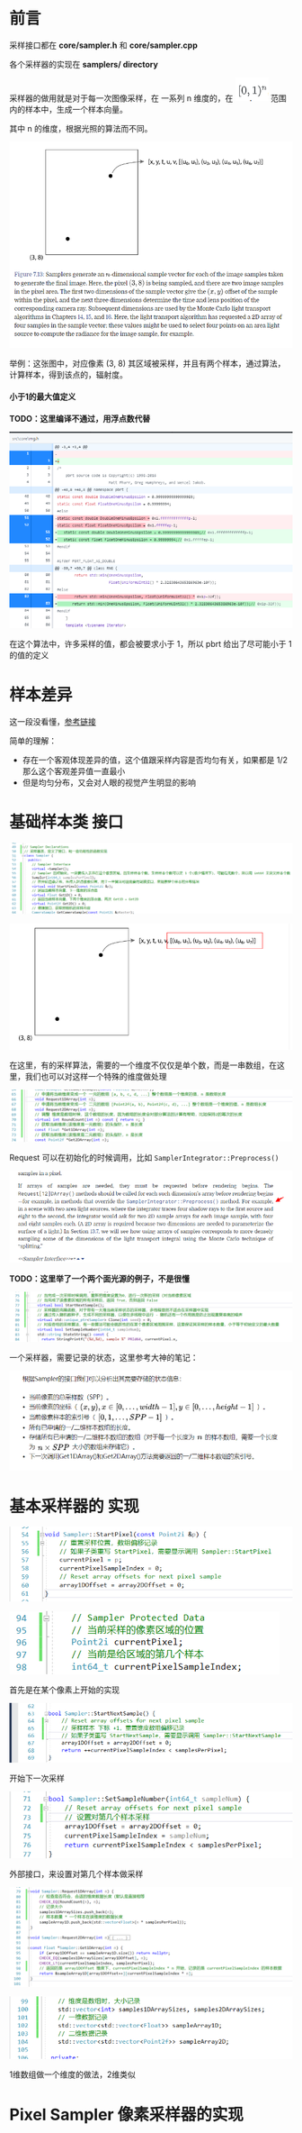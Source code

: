 ﻿# 前言

采样接口都在 **core/sampler.h** 和 **core/sampler.cpp**

各个采样器的实现在 **samplers/ directory**

采样器的做用就是对于每一次图像采样，在 一系列 n 维度的，在 ![1](06_24/1.png) 范围内的样本中，生成一个样本向量。

其中 n 的维度，根据光照的算法而不同。

![2](06_24/2.png)

举例：这张图中，对应像素 (3, 8) 其区域被采样，并且有两个样本，通过算法，计算样本，得到该点的，辐射度。

#### 小于1的最大值定义

**TODO：这里编译不通过，用浮点数代替**

![3](06_24/3.png)

在这个算法中，许多采样的值，都会被要求小于 1，所以 pbrt 给出了尽可能小于 1 的值的定义


# 样本差异

这一段没看懂，[参考链接](https://zhuanlan.zhihu.com/p/73943687)

简单的理解：
- 存在一个客观体现差异的值，这个值跟采样内容是否均匀有关，如果都是 1/2 那么这个客观差异值一直最小
- 但是均匀分布，又会对人眼的视觉产生明显的影响

# 基础样本类 接口

![4](06_24/4.png)

![5](06_24/5.png)

在这里，有的采样算法，需要的一个维度不仅仅是单个数，而是一串数组，在这里，我们也可以对这样一个特殊的维度做处理

![6](06_24/6.png)

Request 可以在初始化的时候调用，比如 ```SamplerIntegrator::Preprocess()```

![7](06_24/7.png)

**TODO：这里举了一个两个面光源的例子，不是很懂**

![8](06_24/8.png)

一个采样器，需要记录的状态，这里参考大神的笔记：

![9](06_24/9.png)

# 基本采样器的 实现

![10](06_24/10.png)

![11](06_24/11.png)

首先是在某个像素上开始的实现

![12](06_24/12.png)

开始下一次采样

![13](06_24/13.png)

外部接口，来设置对第几个样本做采样

![14](06_24/14.png)

![15](06_24/15.png)

1维数组做一个维度的做法，2维类似

# Pixel Sampler 像素采样器的实现


